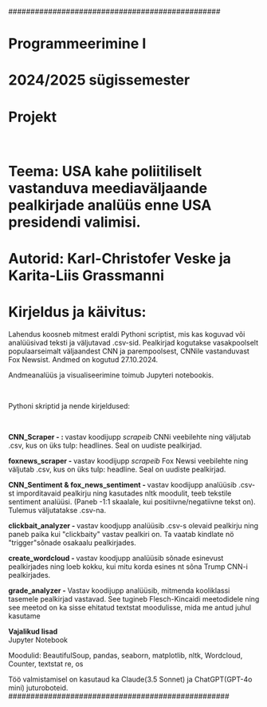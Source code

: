 ################################################
# Programmeerimine I
# 2024/2025 sügissemester
# Projekt

<br>

# Teema: USA kahe poliitiliselt vastanduva meediaväljaande pealkirjade analüüs enne USA presidendi valimisi. 

# Autorid: Karl-Christofer Veske ja Karita-Liis Grassmanni

# Kirjeldus ja käivitus:
Lahendus koosneb mitmest eraldi Pythoni scriptist, mis kas koguvad või analüüsivad teksti ja väljutavad .csv-sid. Pealkirjad kogutakse vasakpoolselt populaarseimalt väljaandest CNN ja parempoolsest, CNNile vastanduvast Fox Newsist. Andmed on kogutud 27.10.2024. 

Andmeanalüüs ja visualiseerimine toimub Jupyteri notebookis. 

<br>

Pythoni skriptid ja nende kirjeldused:

<br>

<b>CNN_Scraper - : </b> vastav koodijupp <i> scrapeib </i> CNNi veebilehte ning väljutab .csv, kus on üks tulp: headlines. Seal on uudiste pealkirjad. 

<b> foxnews_scraper - </b> vastav koodijupp <i> scrapeib </i> Fox Newsi veebilehte ning väljutab .csv, kus on üks tulp: headline. Seal on uudiste pealkirjad.  

<b>CNN_Sentiment & fox_news_sentiment - </b> vastav koodijupp analüüsib .csv-st imporditavaid pealkirju ning kasutades nltk moodulit, teeb tekstile sentiment analüüsi. (Paneb -1:1 skaalale, kui positiivne/negatiivne tekst on). Tulemus väljutatakse .csv-na. 

<b> clickbait_analyzer - </b> vastav koodjupp analüüsib .csv-s olevaid pealkirju ning paneb paika kui "clickbaity" vastav pealkiri on. Ta vaatab kindlate nö "trigger"sõnade osakaalu pealkirjades. 

<b> create_wordcloud - </b> vastav koodjupp analüüsib sõnade esinevust pealkirjades ning loeb kokku, kui mitu korda esines nt sõna Trump CNN-i pealkirjades. 

<b> grade_analyzer - </b> Vastav koodijupp analüüsib, mitmenda kooliklassi tasemele pealkirjad vastavad. See tugineb Flesch-Kincaidi meetodidele ning see meetod on ka sisse ehitatud textstat moodulisse, mida me antud juhul kasutame

<b> Vajalikud lisad</b>
<br>
Jupyter Notebook

Moodulid: BeautifulSoup, pandas, seaborn, matplotlib, nltk, Wordcloud, Counter, textstat re, os

Töö valmistamisel on kasutaud ka Claude(3.5 Sonnet) ja ChatGPT(GPT-4o mini) juturoboteid. 
##################################################
